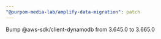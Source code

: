 ```yaml
---
"@purpom-media-lab/amplify-data-migration": patch
---
```


Bump @aws-sdk/client-dynamodb from 3.645.0 to 3.665.0
